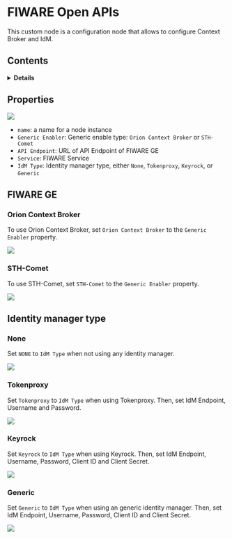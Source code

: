 # FIWARE Open APIs

This custom node is a configuration node that allows to configure Context Broker and IdM.

## Contents

<details>
<summary><strong>Details</strong></summary>

-   [Properties](#properties)
-   [FIWARE GE](#fiware-ge)
    -   [Orion Context Broker](#orion-context-broker)
    -   [STH-Comet](#sth-comet)
-   [Identity manager type](#identity-manager-type)
    -   [None](#none)
    -   [Tokenproxy](#tokenproxy)
    -   [Keyrock](#keyrock)
    -   [Generic](#generic)

</details>

## Properties

![](https://raw.githubusercontent.com/lets-fiware/node-red-contrib-letsfiware-NGSI/gh-pages/images/open-apis-06.png)

-   `name`: a name for a node instance
-   `Generic Enabler`: Generic enable type: `Orion Context Broker` or `STH-Comet`
-   `API Endpoint`: URL of API Endpoint of FIWARE GE
-   `Service`: FIWARE Service
-   `IdM Type`: Identity manager type, either `None`, `Tokenproxy`, `Keyrock`, or `Generic`

## FIWARE GE

### Orion Context Broker

To use Orion Context Broker, set `Orion Context Broker` to the `Generic Enabler` property.

![](https://raw.githubusercontent.com/lets-fiware/node-red-contrib-letsfiware-NGSI/gh-pages/images/open-apis-01.png)

### STH-Comet

To use STH-Comet, set `STH-Comet` to the `Generic Enabler` property.

![](https://raw.githubusercontent.com/lets-fiware/node-red-contrib-letsfiware-NGSI/gh-pages/images/open-apis-07.png)

## Identity manager type

### None

Set `NONE` to `IdM Type` when not using any identity manager.

![](https://raw.githubusercontent.com/lets-fiware/node-red-contrib-letsfiware-NGSI/gh-pages/images/open-apis-02.png)

### Tokenproxy

Set `Tokenproxy` to `IdM Type` when using Tokenproxy. Then, set IdM Endpoint, Username and Password.

![](https://raw.githubusercontent.com/lets-fiware/node-red-contrib-letsfiware-NGSI/gh-pages/images/open-apis-03.png)

### Keyrock

Set `Keyrock` to `IdM Type` when using Keyrock. Then, set IdM Endpoint, Username, Password, Client ID and Client
Secret. 

![](https://raw.githubusercontent.com/lets-fiware/node-red-contrib-letsfiware-NGSI/gh-pages/images/open-apis-04.png)

### Generic

Set `Generic` to `IdM Type` when using an generic identity manager. Then, set IdM Endpoint, Username, Password, Client
ID and Client Secret.

![](https://raw.githubusercontent.com/lets-fiware/node-red-contrib-letsfiware-NGSI/gh-pages/images/open-apis-05.png)

